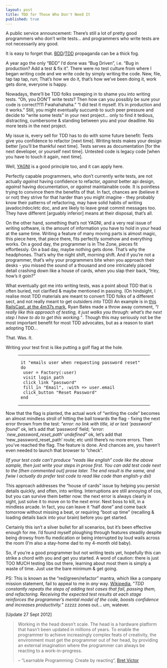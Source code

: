 ```yaml
---
layout: post
title: TDD for Those Who Don't Need It
published: true
---
```

A public service announcement: There’s still a lot of pretty good programmers who don’t write tests… and programmers who write tests are not necessarily any good.

It is easy to forget that. [BDD](http://en.wikipedia.org/wiki/Behavior_Driven_Development)/[TDD](http://en.wikipedia.org/wiki/Test-driven_development) propaganda can be a thick fog.

A year ago the only “BDD” I’d done was “Bug Driven”, i.e. “Bug in production? Add a test & fix it”. There were no test culture from where I began writing code and we write code by simply writing the code. New, file, tap tap tap, run; That’s how we do it, that’s how we’ve been doing it, work gets done, everyone is happy.

Nowadays, there’ll be TDD folks sweeping in to shame you into writing tests. “Oh, you DON’T write tests? Then how can you possibly be sure your code is correct?!11 Fwahahahaha.” “I did test it myself. It’s in production and it works.” Still, you might eventually succumb to such peer pressure and decide to “write some tests” in your next project… only to find it tedious, distracting, cumbersome & standing between you and your deadline. No more tests in the next project.

My issue is, every sell for TDD has to do with some future benefit: Tests give you confidence to refactor [next time]. Writing tests makes your design better [you’ll be thankful next time]. Tests serves as documentation [for the next developer, or yourself next time]. Untested code is legacy code [when you have to touch it again, next time].

Well, [YAGNI](http://en.wikipedia.org/wiki/You_ain't_gonna_need_it) is a good principle too, and it can apply here.

Perfectly capable programmers, who don’t currently write tests, are not actually _against_ having confidence to refactor, _against_ better api design, _against_ having documentation, or _against_ maintainable code. It is pointless trying to convince them the benefits of that. In fact, chances are (believe it or not) they strive for that harder than you might imagine - they probably know their patterns of refactoring, may have solid habits of writing javadoc/rdoc/etc doc, and are likely to leave great commit messages too. They have different [arguably inferior] means at their disposal, that’s all.

On the other hand, something that’s not YAGNI, and a very real issue of writing software, is the amount of information you have to hold in your head at the same time. Writing a feature of many moving parts is almost magic, this piece here, that piece there, fits perfectly somehow and everything works. On a good day, the programmer is in The Zone, pieces fit effortlessly. On a bad day, maybe nothing gets done. That’s why the headphones. That’s why the night shift, morning shift. And if you’re not a programmer, that’s why your programmers bite when you approach their desks - you missed the sound of a thousand and one intricately placed detail crashing down like a house of cards, when you slap their back, “Hey, how’s it goin?”

What eventually got me into writing tests, was a point about TDD that is often buried, not clarified & maybe mentioned in passing. (On hindsight, I realise most TDD materials are meant to convert TDD folks of a different sect, and not really meant to get outsiders _into_ TDD) An example is in [this RailsCast, at the 4m37s mark](http://railscasts.com/episodes/275-how-i-test), Ryan Bates made a throw away comment, _“I really like this approach of testing, it just walks you through: what’s the next step I have to do to get this working.”_. Though this may seriously not be the most important benefit for most TDD advocates, but as a reason to start adopting TDD…

That. Was. It.

Writing your test first is like putting a golf flag at the hole.

<figure><div><table><tr><td><pre><code><span>it "emails user when requesting password reset" do
</span><span> user = Factory(:user)
</span><span> visit login_path
</span><span> click_link "password"
</span><span> fill_in "Email", :with =&gt; user.email
</span><span> click_button "Reset Password"
</span><span>end</span></code></pre></td></tr></table></div></figure>

Now that the flag is planted, the actual work of “writing the code” becomes an almost mindless stroll of hitting the ball towards the flag - fixing the next error thrown from the test: _“error: no link with title, id or text ‘password’ found”_ ok, let’s add that ‘password’ field; _“error: `new\_password\_reset\_path’ undefined”_ ok, let’s add that ‘new\_password\_reset\_path’ route; etc until there’s no more errors. Then you’ve reached the flag. The feature is done. And chances are, you haven’t even needed to launch that browser to “check”.

_(If your test code can’t produce “reads like english” code like the above sample, then just write your steps in prose first. You can add test code next to the [then commented out] prose later. The end result is the same, and fwiw I actually do prefer test code to read like code than english-y dsl)_

This approach addresses the “house of cards” issue by helping you persist details quickly, and often, into writing. Interruptions are still annoying of cos, but you can survive them better now: the next error is always clearly in sight, just solve it to move on to the next error. Next boss to kill, in a mindless arcade. In fact, you can leave it “half done” and come back tomorrow without missing a beat, or requiring “boot up time” (recalling & loading details back into your brain) before you get started.

Certainly this isn’t a silver bullet for all scenarios, but it’s been effective enough for me. I’d found myself ploughing through features steadily despite being drowsy from flu medication or being interrupted by loud wails across the room (I’m also a stay-home dad to my 4-month old baby).

So, if you’re a good programmer but not writing tests yet, hopefully this can strike a chord with you and get you started. A word of caution: there is just TOO MUCH testing libs out there, learning about most them is simply a waste of time. Just use the bare minimum & get going.

PS: This is known as the “red/green/refactor” mantra, which like a company mission statement, fail to appeal to me in _any_ way. [Wikipedia](http://en.wikipedia.org/wiki/Test-driven_development), ”_TDD constantly repeats the steps of adding test cases that fail, passing them, and refactoring. Receiving the expected test results at each stage reinforces the programmer’s mental model of the code, boosts confidence and increases productivity._” zzzzz zones out… um, watever.

[Update 27 Sept 2012]

> Working in the head doesn’t scale. The head is a hardware platform that hasn’t been updated in millions of years. To enable the programmer to achieve increasingly complex feats of creativity, the environment must get the programmer out of her head, by providing an external imagination where the programmer can always be reacting to a work-in-progress.
> 
> – “Learnable Programming: Create by reacting”, [Bret Victor](http://worrydream.com/LearnableProgramming/)

